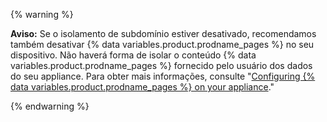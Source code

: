 {% warning %}

**Aviso:** Se o isolamento de subdomínio estiver desativado, recomendamos também desativar {% data variables.product.prodname_pages %} no seu dispositivo. Não haverá forma de isolar o conteúdo {% data variables.product.prodname_pages %} fornecido pelo usuário dos dados do seu appliance. Para obter mais informações, consulte "[Configuring {% data variables.product.prodname_pages %} on your appliance](/enterprise/admin/guides/installation/configuring-github-pages-on-your-appliance/)."

{% endwarning %}
